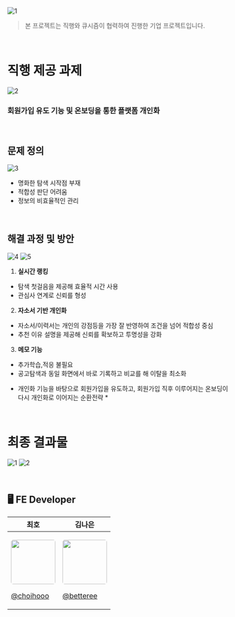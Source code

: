 ![1](https://github.com/user-attachments/assets/fef0a927-ceb7-4dbb-b531-5b8b1cd38c6b)
> 본 프로젝트는 직행와 큐시즘이 협력하여 진행한 기업 프로젝트입니다.
<br/>


# 직행 제공 과제
![2](https://github.com/user-attachments/assets/b880e46f-b00d-4fc9-b977-48d08b079d01)
### 회원가입 유도 기능 및 온보딩을 통한 플랫폼 개인화
<br/>

## 문제 정의
![3](https://github.com/user-attachments/assets/6cfc5a2f-cb68-45a5-8395-28f071418262)
 - 명화한 탐색 시작점 부재
 - 적합성 판단 어려움
 - 정보의 비효율적인 관리

<br/>


## 해결 과정 및 방안
![4](https://github.com/user-attachments/assets/7267f91c-ffa1-48d8-8f21-4e00e3fa412a)
![5](https://github.com/user-attachments/assets/403bb498-6fd9-4cb6-bb56-14c51b372f1f)
  1. **실시간 랭킹**
   - 탐색 첫걸음을 제공해 효율적 시간 사용
   - 관심사 연계로 신뢰를 형성
  2. **자소서 기반 개인화**
   - 자소서/이력서는 개인의 강점등을 가장 잘 반영하여 조건을 넘어 적합성 중심
   - 추천 이유 설명을 제공해 신뢰를 확보하고 투명성을 강화
  3. **메모 기능**
   - 추가학습,적응 불필요
   - 공고탐색과 동일 화면에서 바로 기록하고 비교를 해 이탈을 최소화

  * 개인화 기능을 바탕으로 회원가입을 유도하고, 회원가입 직후 이루어지는 온보딩이 다시 개인화로 이어지는 순환전략 *

<br/>


# 최종 결과물
![1](https://github.com/user-attachments/assets/b5460b97-b666-4e65-9487-5c9a8c30b5b4)
![2](https://github.com/user-attachments/assets/ba35ad16-ea2a-4daa-970c-fbb49de1e87b)

<br/>


## 🖥️ FE Developer

| 최호                                                                                                                                                                                                    | 김나은                                                                                                                                                                                                           |
| --------------------------------------------------------------------------------------------------------------------------------------------------------------------------------------------------------- | ---------------------------------------------------------------------------------------------------------------------------------------------------------------------------------------------------------------- |
| <p align="center"><img src="https://avatars.githubusercontent.com/u/67588757?v=4" width="100" height="100" style="border-radius: 5%;"> <p align="center"><p>[@choihooo](https://github.com/choihooo)</p> | <p align="center"><img src="https://avatars.githubusercontent.com/u/145482647?v=4" width="100" height="100" style="border-radius: 5%;"></p> <p align="center"><p>[@betteree](https://github.com/betteree)</p> |

</br>
